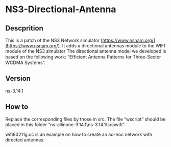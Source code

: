 # NS3-Directional-Antenna

## Descprition
This is a patch of the NS3 Network simulator [https://www.nsnam.org/](https://www.nsnam.org/).
It adds a directional antennas module to the WIFI module of the NS3 simulator
The directional antenna model we developed is based on the following
work: “Efﬁcient Antenna Patterns for Three-Sector WCDMA Systems”.

## Version
ns-3.14.1

## How to
Replace the corresponding files by those in src.
The file “wscript” should be placed in this folder “ns-allinone-3.14.1\ns-3.14.1\src\wifi”.

wifi80211g.cc is an example on how to
create an ad-hoc network with directed antennas. 
